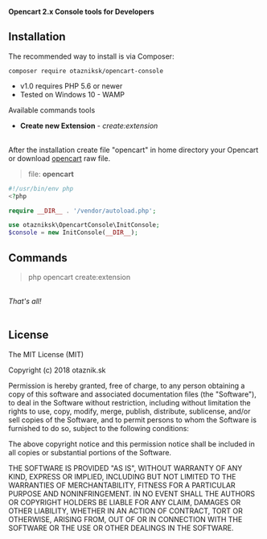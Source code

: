 **Opencart 2.x Console tools for Developers**

Installation
------------

The recommended way to install is via Composer:

```
composer require otazniksk/opencart-console
```

- v1.0 requires PHP 5.6 or newer
- Tested on Windows 10 - WAMP

Available commands tools

- <b>Create new Extension</b> - <i>create:extension</i>

<br />
After the installation create file "opencart" in home directory your Opencart  or download <a href="https://github.com/otazniksk/opencart-console/blob/master/opencart">opencart</a> raw file.

> file: <b>opencart</b>


```php
#!/usr/bin/env php
<?php

require __DIR__ . '/vendor/autoload.php';

use otazniksk\OpencartConsole\InitConsole;
$console = new InitConsole(__DIR__);

```

Commands
------------------

>php opencart create:extension


<br/>
<i>That's all!</i>
<br/>
<br/>


License
--------------
The MIT License (MIT)

Copyright (c) 2018 otaznik.sk

Permission is hereby granted, free of charge, to any person obtaining a copy
of this software and associated documentation files (the "Software"), to deal
in the Software without restriction, including without limitation the rights
to use, copy, modify, merge, publish, distribute, sublicense, and/or sell
copies of the Software, and to permit persons to whom the Software is
furnished to do so, subject to the following conditions:

The above copyright notice and this permission notice shall be included in all
copies or substantial portions of the Software.

THE SOFTWARE IS PROVIDED "AS IS", WITHOUT WARRANTY OF ANY KIND, EXPRESS OR
IMPLIED, INCLUDING BUT NOT LIMITED TO THE WARRANTIES OF MERCHANTABILITY,
FITNESS FOR A PARTICULAR PURPOSE AND NONINFRINGEMENT. IN NO EVENT SHALL THE
AUTHORS OR COPYRIGHT HOLDERS BE LIABLE FOR ANY CLAIM, DAMAGES OR OTHER
LIABILITY, WHETHER IN AN ACTION OF CONTRACT, TORT OR OTHERWISE, ARISING FROM,
OUT OF OR IN CONNECTION WITH THE SOFTWARE OR THE USE OR OTHER DEALINGS IN THE
SOFTWARE.